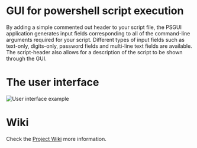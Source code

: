 # GUI for powershell script execution
By adding a simple commented out header to your script file, the PSGUI application
generates input fields corresponding to all of the command-line arguments
required for your script. Different types of input fields such as text-only, digits-only,
password fields and multi-line text fields are available.
The script-header also allows for a description of the script to be shown through the GUI.

# The user interface
![User interface example](https://raw.githubusercontent.com/wiki/thomasgg42/PowershellGUI/images/img0.png)

# Wiki
Check the [Project Wiki](https://github.com/thomasgg42/PowershellGUI/wiki) more information.
